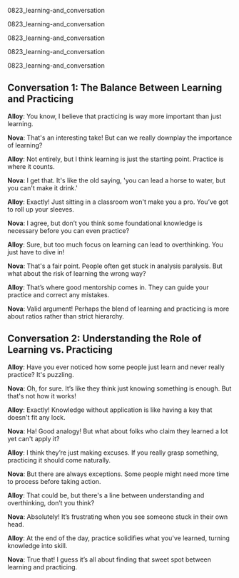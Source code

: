 
0823_learning-and_conversation


0823_learning-and_conversation


0823_learning-and_conversation


0823_learning-and_conversation


0823_learning-and_conversation


## Conversation 1: The Balance Between Learning and Practicing

**Alloy**: You know, I believe that practicing is way more important than just learning.

**Nova**: That's an interesting take! But can we really downplay the importance of learning?

**Alloy**: Not entirely, but I think learning is just the starting point. Practice is where it counts.

**Nova**: I get that. It's like the old saying, 'you can lead a horse to water, but you can't make it drink.'

**Alloy**: Exactly! Just sitting in a classroom won't make you a pro. You’ve got to roll up your sleeves.

**Nova**: I agree, but don’t you think some foundational knowledge is necessary before you can even practice?

**Alloy**: Sure, but too much focus on learning can lead to overthinking. You just have to dive in!

**Nova**: That's a fair point. People often get stuck in analysis paralysis. But what about the risk of learning the wrong way?

**Alloy**: That’s where good mentorship comes in. They can guide your practice and correct any mistakes.

**Nova**: Valid argument! Perhaps the blend of learning and practicing is more about ratios rather than strict hierarchy.

## Conversation 2: Understanding the Role of Learning vs. Practicing

**Alloy**: Have you ever noticed how some people just learn and never really practice? It's puzzling.

**Nova**: Oh, for sure. It’s like they think just knowing something is enough. But that's not how it works!

**Alloy**: Exactly! Knowledge without application is like having a key that doesn't fit any lock.

**Nova**: Ha! Good analogy! But what about folks who claim they learned a lot yet can't apply it?

**Alloy**: I think they’re just making excuses. If you really grasp something, practicing it should come naturally.

**Nova**: But there are always exceptions. Some people might need more time to process before taking action.

**Alloy**: That could be, but there's a line between understanding and overthinking, don’t you think?

**Nova**: Absolutely! It’s frustrating when you see someone stuck in their own head.

**Alloy**: At the end of the day, practice solidifies what you've learned, turning knowledge into skill.

**Nova**: True that! I guess it’s all about finding that sweet spot between learning and practicing.
